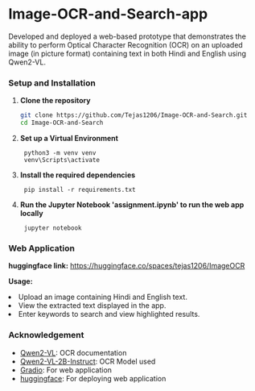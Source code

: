 # Image-OCR-and-Search-app
Developed and deployed a web-based prototype that demonstrates the ability to perform Optical Character Recognition (OCR) on an uploaded image (in picture format) containing text in both Hindi and English using Qwen2-VL.

### Setup and Installation
1. **Clone the repository**
   ```bash
   git clone https://github.com/Tejas1206/Image-OCR-and-Search.git
   cd Image-OCR-and-Search
   ```
2. **Set up a Virtual Environment**
   ```Shell
    python3 -m venv venv
    venv\Scripts\activate  
    ```
3. **Install the required dependencies**
   ```Shell
    pip install -r requirements.txt  
    ```
4. **Run the Jupyter Notebook 'assignment.ipynb' to run the web app locally**
   ```Shell
    jupyter notebook  
    ```

### Web Application

**huggingface link:** https://huggingface.co/spaces/tejas1206/ImageOCR

**Usage:**
<li>Upload an image containing Hindi and English text.</li>
<li>View the extracted text displayed in the app.</li>
<li>Enter keywords to search and view highlighted results.</li>

### Acknowledgement

- [Qwen2-VL](https://github.com/QwenLM/Qwen2-VL): OCR documentation
- [Qwen2-VL-2B-Instruct](https://huggingface.co/Qwen/Qwen2-VL-2B-Instruct/): OCR Model used
- [Gradio](https://www.gradio.app/docs): For web application
- [huggingface](https://huggingface.co/): For deploying web application


